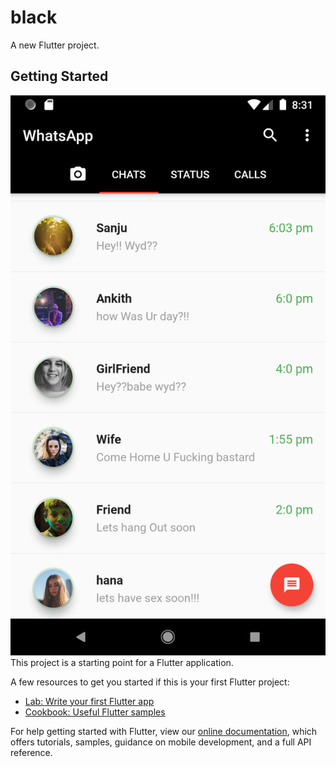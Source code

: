 # black

A new Flutter project.

## Getting Started
![An image](https://github.com/vipuluthaiah/Flutter-WhatsApp-Clone-Black/blob/master/screenshot/Screenshot_1583247680.png) <!-- .element height="50%" width="50%" -->
This project is a starting point for a Flutter application.

A few resources to get you started if this is your first Flutter project:

- [Lab: Write your first Flutter app](https://flutter.dev/docs/get-started/codelab)
- [Cookbook: Useful Flutter samples](https://flutter.dev/docs/cookbook)

For help getting started with Flutter, view our
[online documentation](https://flutter.dev/docs), which offers tutorials,
samples, guidance on mobile development, and a full API reference.
